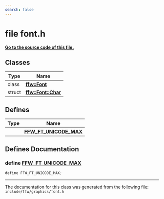 ```yaml
---
search: false
---
```


# file font.h

**[Go to the source code of this file.](font_8h_source.md)**
## Classes

|Type|Name|
|-----|-----|
|class|[**ffw::Font**](classffw_1_1_font.md)|
|struct|[**ffw::Font::Char**](structffw_1_1_font_1_1_char.md)|


## Defines

|Type|Name|
|-----|-----|
||[**FFW\_FT\_UNICODE\_MAX**](font_8h.md#1a0d3c026daf528295cc4b861692c1a84c)|


## Defines Documentation

### define <a id="1a0d3c026daf528295cc4b861692c1a84c" href="#1a0d3c026daf528295cc4b861692c1a84c">FFW\_FT\_UNICODE\_MAX</a>

```cpp
define FFW_FT_UNICODE_MAX;
```





----------------------------------------
The documentation for this class was generated from the following file: `include/ffw/graphics/font.h`
